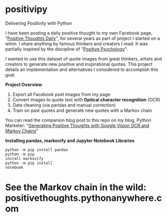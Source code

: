 # positivipy
Delivering Positivity with Python
<!-- wp:paragraph -->
<p>I have been posting a daily positive thought to my own Facebook page, "<a rel="noreferrer noopener" href="https://www.facebook.com/positivedailythought" target="_blank">Positive Thoughts Daily</a>", for several years as part of project I started on a whim. I share anything by famous thinkers and creators I read. It was partially inspired by the discipline of "<a href="https://en.wikipedia.org/wiki/Positive_psychology" target="_blank" rel="noreferrer noopener">Positive Psychology</a>".</p>
<!-- /wp:paragraph -->

<!-- wp:paragraph -->
<p>I wanted to use this dataset of quote images from great thinkers, artists and creators to generate new positive and inspirational quotes. This project details an implementation and alternatives I considered to accomplish this goal.</p>
<!-- /wp:paragraph -->

<!-- wp:paragraph -->
<p><strong>Project Overview</strong></p>
<!-- /wp:paragraph -->

<!-- wp:list {"ordered":true} -->
<ol><li>Export all Facebook post images from my page</li><li>Convert images to quote text with <strong>Optical character recognition</strong> (OCR)</li><li>Data cleaning (via pandas and manual correction)</li><li>Train on past quotes and generate new quotes with a Markov chain</li></ol>

<p>You can read the companion blog post to this repo on my blog, Python Marketer: "<a href="https://pythonmarketer.com/2020/10/11/generating-positive-thoughts-with-google-vision-ocr-and-markov-chains/" target="_blank" rel="noreferrer noopener">Generating Positive Thoughts with Google Vision OCR and Markov Chains</a>"
<!-- /wp:list -->

<!-- wp:paragraph -->
<p><strong>Installing pandas, markovify and Jupyter Notebook Libraries</strong></p>
<!-- /wp:paragraph -->

<!-- wp:paragraph -->
<code>python -m pip install pandas</code><br>
<code>python -m pip install markovify</code><br>
<code>python -m pip install notebook</code><br>
<!-- /wp:paragraph -->

# See the Markov chain in the wild: positivethoughts.pythonanywhere.com